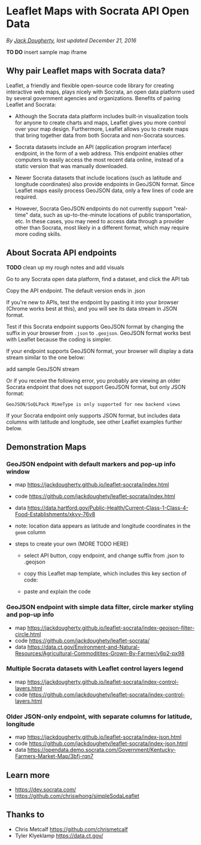 # Leaflet Maps with Socrata API Open Data

*By [Jack Dougherty](../../introduction/who.md), last updated December 21, 2016*

**TO DO** insert sample map iframe

## Why pair Leaflet maps with Socrata data?

Leaflet, a friendly and flexible open-source code library for creating interactive web maps, plays nicely with Socrata, an open data platform used by several government agencies and organizations. Benefits of pairing Leaflet and Socrata:

- Although the Socrata data platform includes built-in visualization tools for anyone to create charts and maps, Leaflet gives you more control over your map design. Furthermore, Leaflet allows you to create maps that bring together data from both Socrata and non-Socrata sources.
- Socrata datasets include an API (application program interface) endpoint, in the form of a web address. This endpoint enables other computers to easily access the most recent data online, instead of a static version that was manually downloaded.
- Newer Socrata datasets that include locations (such as latitude and longitude coordinates) also provide endpoints in GeoJSON format. Since Leaflet maps easily process GeoJSON data, only a few lines of code are required.

- However, Socrata GeoJSON endpoints do not currently support "real-time" data, such as up-to-the-minute locations of public transportation, etc. In these cases, you may need to access data through a provider other than Socrata, most likely in a different format, which may require more coding skills.

## About Socrata API endpoints

**TODO** clean up my rough notes and add visuals

Go to any Socrata open data platform, find a dataset, and click the API tab

Copy the API endpoint. The default version ends in .json

If you're new to APIs, test the endpoint by pasting it into your browser (Chrome works best at this), and you will see its data stream in JSON format.

Test if this Socrata endpoint supports GeoJSON format by changing the suffix in your browser from ```.json``` to ```.geojson```. GeoJSON format works best with Leaflet because the coding is simpler.

If your endpoint supports GeoJSON format, your browser will display a data stream similar to the one below:

add sample GeoJSON stream

Or if you receive the following error, you probably are viewing an older Socrata endpoint that does not support GeoJSON format, but only JSON format:

```GeoJSON/SoQLPack MimeType is only supported for new backend views```

If your Socrata endpoint only supports JSON format, but includes data columns with latitude and longitude, see other Leaflet examples further below.

## Demonstration Maps

### GeoJSON endpoint with default markers and pop-up info window
- map https://jackdougherty.github.io/leaflet-socrata/index.html
- code https://github.com/jackdoughety/leaflet-socrata/index.html
- data https://data.hartford.gov/Public-Health/Current-Class-1-Class-4-Food-Establishments/xkvv-76v8
- note: location data appears as latitude and longitude coordinates in the ```geom``` column

- steps to create your own   (MORE TODO HERE)

  - select API button, copy endpoint, and change suffix from .json to .geojson

  - copy this Leaflet map template, which includes this key section of code:

  - paste and explain the code

### GeoJSON endpoint with simple data filter, circle marker styling and pop-up info
- map https://jackdougherty.github.io/leaflet-socrata/index-geojson-filter-circle.html
- code https://github.com/jackdoughety/leaflet-socrata/
- data https://data.ct.gov/Environment-and-Natural-Resources/Agricultural-Commoditites-Grown-By-Farmer/y6p2-px98

### Multiple Socrata datasets with Leaflet control layers legend
- map https://jackdougherty.github.io/leaflet-socrata/index-control-layers.html
- code https://github.com/jackdoughety/leaflet-socrata/index-control-layers.html

### Older JSON-only endpoint, with separate columns for latitude, longitude
- map https://jackdougherty.github.io/leaflet-socrata/index-json.html
- code https://github.com/jackdoughety/leaflet-socrata/index-json.html
- data https://opendata.demo.socrata.com/Government/Kentucky-Farmers-Market-Map/3bfj-rqn7

## Learn more
- https://dev.socrata.com/
- https://github.com/chriswhong/simpleSodaLeaflet

## Thanks to
- Chris Metcalf https://github.com/chrismetcalf
- Tyler Klyeklamp https://data.ct.gov/
